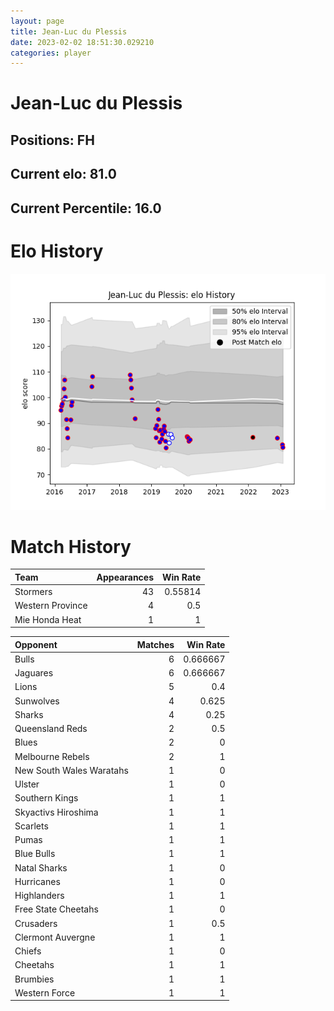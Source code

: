 ```yaml
---  
layout: page  
title: Jean-Luc du Plessis  
date: 2023-02-02 18:51:30.029210  
categories: player  
---
```

# Jean-Luc du Plessis

## Positions: FH

## Current elo: 81.0

## Current Percentile: 16.0

# Elo History


![elo history](history_Jean-LucduPlessis.png)
# Match History


| Team             |   Appearances |   Win Rate |
|:-----------------|--------------:|-----------:|
| Stormers         |            43 |    0.55814 |
| Western Province |             4 |    0.5     |
| Mie Honda Heat   |             1 |    1       |

| Opponent                 |   Matches |   Win Rate |
|:-------------------------|----------:|-----------:|
| Bulls                    |         6 |   0.666667 |
| Jaguares                 |         6 |   0.666667 |
| Lions                    |         5 |   0.4      |
| Sunwolves                |         4 |   0.625    |
| Sharks                   |         4 |   0.25     |
| Queensland Reds          |         2 |   0.5      |
| Blues                    |         2 |   0        |
| Melbourne Rebels         |         2 |   1        |
| New South Wales Waratahs |         1 |   0        |
| Ulster                   |         1 |   0        |
| Southern Kings           |         1 |   1        |
| Skyactivs Hiroshima      |         1 |   1        |
| Scarlets                 |         1 |   1        |
| Pumas                    |         1 |   1        |
| Blue Bulls               |         1 |   1        |
| Natal Sharks             |         1 |   0        |
| Hurricanes               |         1 |   0        |
| Highlanders              |         1 |   1        |
| Free State Cheetahs      |         1 |   0        |
| Crusaders                |         1 |   0.5      |
| Clermont Auvergne        |         1 |   1        |
| Chiefs                   |         1 |   0        |
| Cheetahs                 |         1 |   1        |
| Brumbies                 |         1 |   1        |
| Western Force            |         1 |   1        |